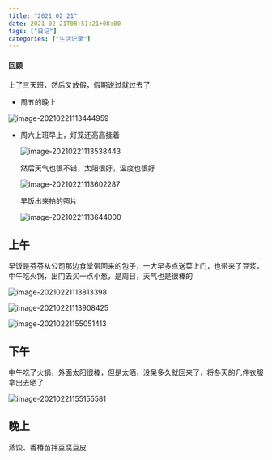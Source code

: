 ```yaml
---
title: "2021 02 21"
date: 2021-02-21T08:51:21+08:00
tags: ["日记"]
categories: ["生活记录"]
---
```


#### 回顾

上了三天班，然后又放假，假期说过就过去了

- 周五的晚上

![image-20210221113444959](https://i.loli.net/2021/02/21/ez8xZsDCdg6rRFo.png)

- 周六上班早上，灯笼还高高挂着

  ![image-20210221113538443](https://i.loli.net/2021/02/21/cJEmQKvHF2ZAIrs.png)

  然后天气也很不错，太阳很好，温度也很好

  ![image-20210221113602287](https://i.loli.net/2021/02/21/Ch1BNXwRaJxqdQ6.png)

  早饭出来拍的照片

  ![image-20210221113644000](https://i.loli.net/2021/02/21/bCE5a3iyKtNomX1.png)



## 上午

早饭是芬芬从公司那边食堂带回来的包子，一大早多点送菜上门，也带来了豆浆，中午吃火锅，出门去买一点小葱，是周日，天气也是很棒的

![image-20210221113813398](https://i.loli.net/2021/02/21/mdx58qZBtIUYlvL.png)

![image-20210221113908425](https://i.loli.net/2021/02/21/yVBiAkCetcxYW6M.png)

![image-20210221155051413](https://i.loli.net/2021/02/21/djNLO82mzMufHPQ.png)

## 下午

中午吃了火锅，外面太阳很棒，但是太晒，没呆多久就回来了，将冬天的几件衣服拿出去晒了

![image-20210221155155581](https://i.loli.net/2021/02/21/k6aoQilvOP5RAyd.png)

## 晚上

蒸饺、香椿苗拌豆腐豆皮